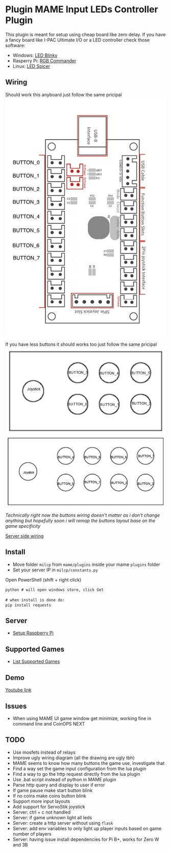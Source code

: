 # Plugin MAME Input LEDs Controller Plugin

This plugin is meant for setup using cheap board like zero delay.
If you have a fancy board like I-PAC Ultimate I/O or a LED controller check those software:

- Windows: [LED Blinky](https://www.ledblinky.net/)
- Rasperry Pi: [RGB Commander](http://users.telenet.be/rgbcommander/)
- Linux: [LED Spicer](https://sourceforge.net/p/ledspicer/wiki/Home/)

## Wiring

Should work this anyboard just follow the same pricipal
![Board](img/MILCP_zero_delay_board_layout.png)

If you have less buttons it should works too just follow the same pricipal
![6_buttons](img/MILCP_6_buttons_layout.PNG)
![8_buttons](img/MILCP_8_buttons_layout.PNG)

_Technically right now the buttons wiring doesn't matter as i don't change anything but hopefully soon i will remap the buttons layout base on the game specificity_

[Server side wiring](/rpi-server#Wiring)

## Install

- Move folder `milcp` from `mame/plugins` inside your mame `plugins` folder
- Set your server IP in `milcp/constants.py`

Open PowerShell (shift + right click)

```
python # will open windows store, click Get

# when install is done do:
pip install requests
```

## Server

- [Setup Raspberry Pi](/rpi-server)

## Supported Games

- [List Supported Games](SupportedGames.md)

## Demo

[Youtube link](https://www.youtube.com/watch?v=P2EGnTRAedU)

## Issues

- When using MAME UI game window get minimize, working fine in command line and CoinOPS NEXT

## TODO

- Use mosfets instead of relays
- Improve ugly wiring diagram (all the drawing are ugly tbh)
- MAME seems to know how many buttons the game use, investigate that
- Find a way set the game input configuration from the lua plugin
- Find a way to go the http request directly from the lua plugin
- Use .bat script instead of python in MAME plugin
- Parse http query and display to user if error
- If game pause make start button blink
- If no coins make coins button blink
- Support more input layouts
- Add support for ServoStik joystick
- Server: ctrl + c not handled
- Server: if game unknown light all leds
- Server: create a http server without using `flask`
- Server: add env variables to only light up player inputs based on game number of players
- Server: having issue install dependencies for Pi B+, works for Zero W and 3B

